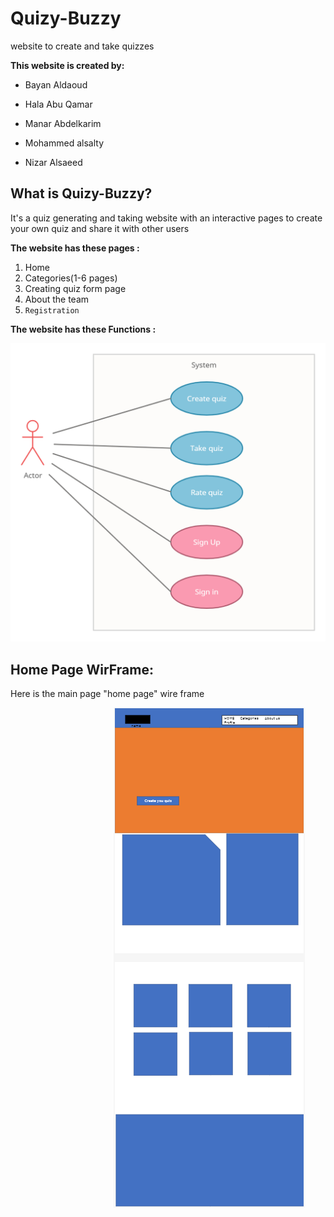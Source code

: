 # Quizy-Buzzy
website to create and take quizzes 

**This website is created by:**

- Bayan Aldaoud 

- Hala Abu Qamar

- Manar Abdelkarim

- Mohammed alsalty

- Nizar Alsaeed 

## What is Quizy-Buzzy?

It's a quiz generating and taking website with an interactive pages to create your own quiz and share it with other users  

**The website has these pages :**

1. Home
2. Categories(1-6 pages)
3. Creating quiz form page 
4. About the team 
5. `Registration`

**The website has these Functions :**

![use case](img/Quizy-Buzzy-UseCase.png)

## Home Page WirFrame: 
Here is the main page "home page" wire frame


&nbsp;&nbsp;&nbsp;&nbsp;&nbsp;&nbsp;&nbsp;&nbsp;&nbsp;&nbsp;&nbsp;&nbsp;&nbsp;&nbsp;&nbsp;&nbsp;&nbsp;&nbsp;&nbsp;&nbsp;&nbsp;&nbsp;&nbsp;&nbsp;&nbsp;&nbsp;&nbsp;&nbsp;&nbsp;&nbsp;&nbsp;&nbsp;&nbsp;&nbsp;&nbsp;&nbsp;&nbsp;&nbsp;&nbsp;&nbsp;&nbsp;&nbsp;![wireframe](./img/project-wireframe.png)
